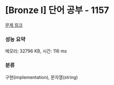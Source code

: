 # [Bronze I] 단어 공부 - 1157 

[문제 링크](https://www.acmicpc.net/problem/1157) 

### 성능 요약

메모리: 32796 KB, 시간: 116 ms

### 분류

구현(implementation), 문자열(string)

